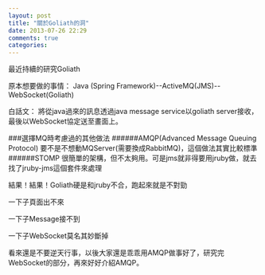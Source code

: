 ```yaml
---
layout: post
title: "關於Goliath的洞"
date: 2013-07-26 22:29
comments: true
categories: 
---
```

最近持續的研究Goliath

原本想要做的事情：
Java (Spring Framework)--ActiveMQ(JMS)--WebSocket(Goliath)

白話文： 
將從java過來的訊息透過java message service以goliath server接收，最後以WebSocket協定送至畫面上。

###選擇MQ時考慮過的其他做法
######AMQP(Advanced Message Queuing Protocol)
要不是不想動MQServer(需要換成RabbitMQ)，這個做法其實比較標準
######STOMP
很簡單的架構，但不太夠用。可是jms就非得要用jruby做，就去找了jruby-jms這個套件來處理

結果！結果！Goliath硬是和jruby不合，跑起來就是不對勁

一下子頁面出不來

一下子Message接不到

一下子WebSocket莫名其妙斷掉

看來還是不要逆天行事，以後大家還是乖乖用AMQP做事好了，研究完WebSocket的部分，再來好好介紹AMQP。

